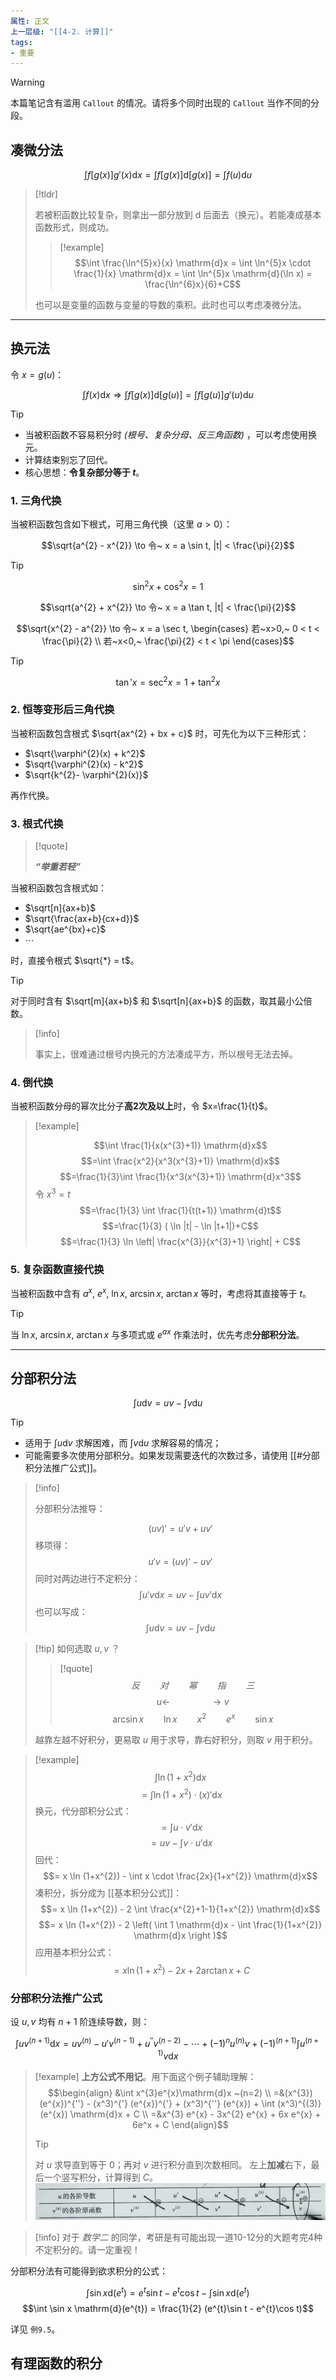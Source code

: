 ```yaml
---
属性: 正文
上一层级: "[[4-2. 计算]]"
tags:
- 重要
---
```


> [!warning] 
> 本篇笔记含有滥用 `Callout` 的情况。请将多个同时出现的 `Callout` 当作不同的分段。

## 凑微分法

$$\int f[g(x)] g'(x) \mathrm{d}x = \int f[g(x)] \mathrm{d}[g(x)] = \int f(u) \mathrm{d}u$$

> [!tldr]
>  
> 若被积函数比较复杂，则拿出一部分放到 $\mathrm{d}$ 后面去（换元）。若能凑成基本函数形式，则成功。
> 
> > [!example] 
> > $$\int \frac{\ln^{5}x}{x} \mathrm{d}x = \int \ln^{5}x \cdot \frac{1}{x} \mathrm{d}x = \int \ln^{5}x \mathrm{d}(\ln x) = \frac{\ln^{6}x}{6}+C$$
> 
> 也可以是变量的函数与变量的导数的乘积。此时也可以考虑凑微分法。

---

## 换元法

令 $x=g(u)$：

$$\int f(x) \mathrm{d}x \Longrightarrow \int f[g(x)] \mathrm{d}[g(u)] = \int f[g(u)]g'(u) \mathrm{d}u$$

>[!tip] 
>
> - 当被积函数不容易积分时 *(根号、复杂分母、反三角函数)* ，可以考虑使用换元。
> - 计算结束别忘了回代。
> - 核心思想：**令复杂部分等于 $t$**。

### 1. 三角代换

当被积函数包含如下根式，可用三角代换（这里 $a>0$）：

$$\sqrt{a^{2} - x^{2}} \to 令~ x = a \sin t, |t| < \frac{\pi}{2}$$

> [!tip] 
> $$\sin ^{2}x + \cos ^{2}x = 1$$

$$\sqrt{a^{2} + x^{2}} \to 令~ x = a \tan t, |t| < \frac{\pi}{2}$$

$$\sqrt{x^{2} - a^{2}} \to 令~ x = a \sec t, \begin{cases} 若~x>0,~ 0 < t < \frac{\pi}{2}  \\ 若~x<0,~ \frac{\pi}{2} < t < \pi \end{cases}$$

> [!tip] 
> $$\tan' x = \sec ^{2}x = 1 + \tan ^{2}x$$

### 2. 恒等变形后三角代换

当被积函数包含根式 $\sqrt{ax^{2} + bx + c}$ 时，可先化为以下三种形式：

- $\sqrt{\varphi^{2}(x) + k^2}$
- $\sqrt{\varphi^{2}(x) - k^2}$
- $\sqrt{k^{2}- \varphi^{2}(x)}$

再作代换。

### 3. 根式代换

> [!quote] 
> 
> ***“举重若轻”***

当被积函数包含根式如：

- $\sqrt[n]{ax+b}$
- $\sqrt{\frac{ax+b}{cx+d}}$
- $\sqrt{ae^{bx}+c}$
- $\cdots$

时，直接令根式 $\sqrt{*} = t$。

> [!tip] 
>
> 对于同时含有 $\sqrt[m]{ax+b}$ 和 $\sqrt[n]{ax+b}$ 的函数，取其最小公倍数。

> [!info]
>  
> 事实上，很难通过根号内换元的方法凑成平方，所以根号无法去掉。

### 4. 倒代换

当被积函数分母的幂次比分子**高2次及以上**时，令 $x=\frac{1}{t}$。

> [!example] 
> 
> $$\int \frac{1}{x(x^{3}+1)} \mathrm{d}x$$
> $$=\int \frac{x^2}{x^3(x^{3}+1)} \mathrm{d}x$$
> $$=\frac{1}{3}\int \frac{1}{x^3(x^{3}+1)} \mathrm{d}x^3$$
> 令 $x^{3} = t$
> $$=\frac{1}{3} \int \frac{1}{t(t+1)} \mathrm{d}t$$
> $$=\frac{1}{3} ( \ln |t| - \ln |t+1|)+C$$
> $$=\frac{1}{3} \ln \left| \frac{x^{3}}{x^{3}+1} \right| + C$$

### 5. 复杂函数直接代换

当被积函数中含有 $a^{x},~e^{x},~\ln x,~ \arcsin x,~ \arctan x$ 等时，考虑将其直接等于 $t$。

> [!tip]
>  
> 当 $\ln x,~ \arcsin x,~ \arctan x$ 与多项式或 $e^{ax}$ 作乘法时，优先考虑**分部积分法**。

---

## 分部积分法

$$\int u \mathrm{d}v = uv - \int v \mathrm{d}u$$

> [!tip] 
> - 适用于 $\int u \mathrm{d}v$ 求解困难，而 $\int v \mathrm{d}u$ 求解容易的情况；
> - 可能需要多次使用分部积分。如果发现需要迭代的次数过多，请使用 [[#分部积分法推广公式]]。

> [!info] 
> 
> 分部积分法推导：
> 
> $$(uv)' = u'v + uv'$$
> 移项得：
> $$u'v = (uv)' - uv'$$
> 同时对两边进行不定积分：
> $$\int u'v \mathrm{d}x = uv - \int uv' \mathrm{d}x$$
> 也可以写成：
> $$\int u \mathrm{d}v = uv - \int v \mathrm{d}u$$

> [!tip] 如何选取 $u,v$ ？
> 
> > [!quote] 
> > $$反 \qquad 对 \qquad 幂 \qquad 指 \qquad 三$$
> > $$u \longleftarrow   \qquad \qquad \longrightarrow v$$
> > $$\arcsin x \qquad \ln x \qquad x^{2} \qquad e^{x} \qquad \sin x$$
> 
> 越靠左越不好积分，更易取 $u$ 用于求导，靠右好积分，则取 $v$ 用于积分。

> [!example] 
> $$\int \ln (1+x^{2}) \mathrm{d}x$$
> $$=\int \ln (1+x^{2}) \cdot (x)' \mathrm{d}x$$
> 换元，代分部积分公式：
> $$=\int u \cdot v' \mathrm{d}x$$
> $$= uv - \int v \cdot u' \mathrm{d}x$$
> 回代：
> $$= x \ln (1+x^{2}) - \int x \cdot \frac{2x}{1+x^{2}} \mathrm{d}x$$
> 凑积分，拆分成为 [[基本积分公式]]：
> $$= x \ln (1+x^{2}) - 2 \int \frac{x^{2}+1-1}{1+x^{2}} \mathrm{d}x$$
> $$= x \ln (1+x^{2}) - 2 \left( \int 1 \mathrm{d}x - \int \frac{1}{1+x^{2}} \mathrm{d}x \right )$$
> 应用基本积分公式：
> $$= x \ln (1+x^{2}) - 2x + 2 \arctan x + C$$

### 分部积分法推广公式

设 $u, v$ 均有 $n+1$ 阶连续导数，则：

$$\int uv^{(n+1)} \mathrm{d}x =uv^{(n)} - u'v^{(n-1)} + u^{''}v^{(n-2)} - \cdots + (-1)^{n} u^{(n)}v + (-1)^{(n+1)} \int u^{(n+1)}v \mathrm{d}x$$

> [!example] 
> **上方公式不用记**。用下面这个例子辅助理解：
> $$\begin{align} &\int x^{3}e^{x}\mathrm{d}x ~(n=2) \\ =&(x^{3}) (e^{x})^{''} - (x^3)^{'} (e^{x})^{'} + (x^3)^{''} (e^{x}) + \int (x^3)^{(3)} (e^{x}) \mathrm{d}x + C \\ =&x^{3} e^{x} - 3x^{2} e^{x} + 6x e^{x} + 6e^x + C \end{align}$$
> > [!tip] 
> > 对 $u$ 求导直到等于 $0$；再对 $v$ 进行积分直到次数相同。
> > 左上**加减**右下，最后一个竖写积分，计算得到 $C$。
> > ![分部积分](assets/fenbu_exp.png) 

> [!info] 
> 对于 *数学二* 的同学，考研是有可能出现一道10-12分的大题考完4种不定积分的。请一定重视！

分部积分法有可能得到欲求积分的公式：

$$\int \sin x \mathrm{d}(e^{t})= e^{t}\sin t - e^{t}\cos t - \int \sin x \mathrm{d}(e^{t})$$
$$\int \sin x \mathrm{d}(e^{t}) = \frac{1}{2} (e^{t}\sin t - e^{t}\cos t)$$

详见 `例9.5`。

## 有理函数的积分

